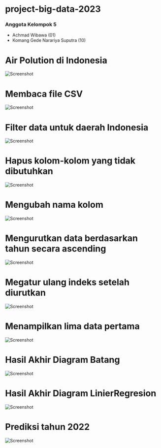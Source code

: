 # project-big-data-2023
### Anggota Kelompok 5
- Achmad Wibawa (01)
- Komang Gede Narariya Suputra (10)
# Air Polution di Indonesia
![Screenshot](images/airpolution.png)
# Membaca file CSV
![Screenshot](images/tabelAwal.png)
# Filter data untuk daerah Indonesia
![Screenshot](images/tabel.png)
# Hapus kolom-kolom yang tidak dibutuhkan
![Screenshot](images/dropTableCode.png)
# Mengubah nama kolom
![Screenshot](images/mengubahNamaKolom.png)
# Mengurutkan data berdasarkan tahun secara ascending
![Screenshot](images/mengurutkanSecaraASC.png)
# Megatur ulang indeks setelah diurutkan
![Screenshot](images/mengaturIndex.png)
# Menampilkan lima data pertama
![Screenshot](images/hasil.png)

# Hasil Akhir Diagram Batang
![Screenshot](images/diagram.png)

# Hasil Akhir Diagram LinierRegresion
![Screenshot](images/Regresilinier.png)

# Prediksi tahun 2022
![Screenshot](images/prediksi2022.png)